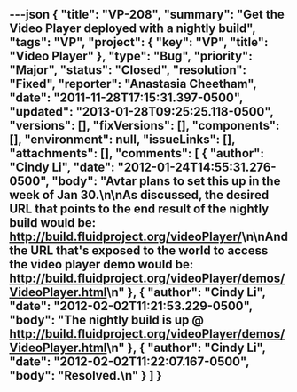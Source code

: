 ---json
{
  "title": "VP-208",
  "summary": "Get the Video Player deployed with a nightly build",
  "tags": "VP",
  "project": {
    "key": "VP",
    "title": "Video Player"
  },
  "type": "Bug",
  "priority": "Major",
  "status": "Closed",
  "resolution": "Fixed",
  "reporter": "Anastasia Cheetham",
  "date": "2011-11-28T17:15:31.397-0500",
  "updated": "2013-01-28T09:25:25.118-0500",
  "versions": [],
  "fixVersions": [],
  "components": [],
  "environment": null,
  "issueLinks": [],
  "attachments": [],
  "comments": [
    {
      "author": "Cindy Li",
      "date": "2012-01-24T14:55:31.276-0500",
      "body": "Avtar plans to set this up in the week of Jan 30.\n\nAs discussed, the desired URL that points to the end result of the nightly build would be: <http://build.fluidproject.org/videoPlayer/>\n\nAnd the URL that's exposed to the world to access the video player demo would be: <http://build.fluidproject.org/videoPlayer/demos/VideoPlayer.html>\n"
    },
    {
      "author": "Cindy Li",
      "date": "2012-02-02T11:21:53.229-0500",
      "body": "The nightly build is up @ <http://build.fluidproject.org/videoPlayer/demos/VideoPlayer.html>\n"
    },
    {
      "author": "Cindy Li",
      "date": "2012-02-02T11:22:07.167-0500",
      "body": "Resolved.\n"
    }
  ]
}
---

        